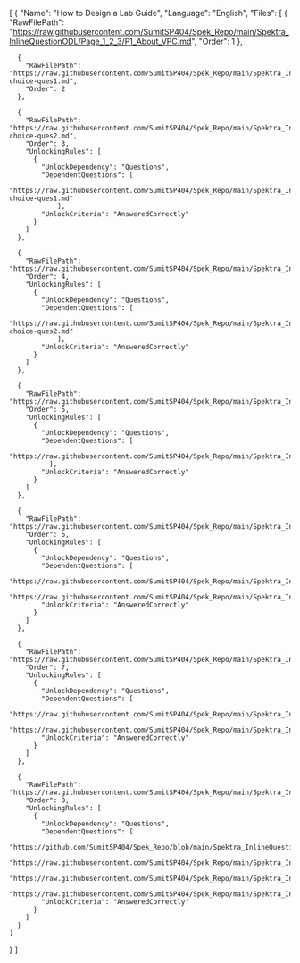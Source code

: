 [
  {
    "Name": "How to Design a Lab Guide",
    "Language": "English",
    "Files": [
      {
        "RawFilePath": "https://raw.githubusercontent.com/SumitSP404/Spek_Repo/main/Spektra_InlineQuestionODL/Page_1_2_3/P1_About_VPC.md",
        "Order": 1
      },

      {
        "RawFilePath": "https://raw.githubusercontent.com/SumitSP404/Spek_Repo/main/Spektra_InlineQuestionODL/Page_1_2_3/P2_Single-choice-ques1.md",
        "Order": 2
      },

      {
        "RawFilePath": "https://raw.githubusercontent.com/SumitSP404/Spek_Repo/main/Spektra_InlineQuestionODL/Page_1_2_3/P3_Multiple-choice-ques2.md",
        "Order": 3,
        "UnlockingRules": [
          {
            "UnlockDependency": "Questions",
            "DependentQuestions": [
                "https://raw.githubusercontent.com/SumitSP404/Spek_Repo/main/Spektra_InlineQuestionODL/Page_1_2_3/P2_Single-choice-ques1.md"
                ],
            "UnlockCriteria": "AnsweredCorrectly"
          }
        ]
      },

      {
        "RawFilePath": "https://raw.githubusercontent.com/SumitSP404/Spek_Repo/main/Spektra_InlineQuestionODL/Page%204/P4_Single_Multiple.md",
        "Order": 4,
        "UnlockingRules": [
          {
            "UnlockDependency": "Questions",
            "DependentQuestions": [
                "https://raw.githubusercontent.com/SumitSP404/Spek_Repo/main/Spektra_InlineQuestionODL/Page_1_2_3/P3_Multiple-choice-ques2.md"
                ],
            "UnlockCriteria": "AnsweredCorrectly"
          }
        ]
      },

      {
        "RawFilePath": "https://raw.githubusercontent.com/SumitSP404/Spek_Repo/main/Spektra_InlineQuestionODL/Page_5_6/Grouped_Question_metadata.md",
        "Order": 5,
        "UnlockingRules": [
          {
            "UnlockDependency": "Questions",
            "DependentQuestions": [
               "https://raw.githubusercontent.com/SumitSP404/Spek_Repo/main/Spektra_InlineQuestionODL/Page%204/P4_Single_Multiple.md"
              ],
            "UnlockCriteria": "AnsweredCorrectly"
          }
        ]
      },

      {
        "RawFilePath": "https://raw.githubusercontent.com/SumitSP404/Spek_Repo/main/Spektra_InlineQuestionODL/Page_7_8/Grouped_Multiple_metadata.md",
        "Order": 6,
        "UnlockingRules": [
          {
            "UnlockDependency": "Questions",
            "DependentQuestions": [
              "https://raw.githubusercontent.com/SumitSP404/Spek_Repo/main/Spektra_InlineQuestionODL/Page_5_6/Grouped_Single_Choice1.md",
              "https://raw.githubusercontent.com/SumitSP404/Spek_Repo/main/Spektra_InlineQuestionODL/Page_5_6/Grouped_Single_Choice2.md"],
            "UnlockCriteria": "AnsweredCorrectly"
          }
        ]
      },

      {
        "RawFilePath": "https://raw.githubusercontent.com/SumitSP404/Spek_Repo/main/Spektra_InlineQuestionODL/Page_9_10/Grp_Single_Multiple_metadata.md",
        "Order": 7,
        "UnlockingRules": [
          {
            "UnlockDependency": "Questions",
            "DependentQuestions": [
              "https://raw.githubusercontent.com/SumitSP404/Spek_Repo/main/Spektra_InlineQuestionODL/Page_7_8/Grouped_Multiple_Choice1.md",
              "https://raw.githubusercontent.com/SumitSP404/Spek_Repo/main/Spektra_InlineQuestionODL/Page_7_8/Grouped_Multiple_Choice2.md"],
            "UnlockCriteria": "AnsweredCorrectly"
          }
        ]
      },

      {
        "RawFilePath": "https://raw.githubusercontent.com/SumitSP404/Spek_Repo/main/Spektra_InlineQuestionODL/Page%2011/Completion.md",
        "Order": 8,
        "UnlockingRules": [
          {
            "UnlockDependency": "Questions",
            "DependentQuestions": [
              "https://github.com/SumitSP404/Spek_Repo/blob/main/Spektra_InlineQuestionODL/Page_9_10/Grp_Single_Choice1.md",
              "https://raw.githubusercontent.com/SumitSP404/Spek_Repo/main/Spektra_InlineQuestionODL/Page_9_10/Grp_Single_Choice2.md",
              "https://raw.githubusercontent.com/SumitSP404/Spek_Repo/main/Spektra_InlineQuestionODL/Page_9_10/Grp_Multiple_Choice1.md",
              "https://raw.githubusercontent.com/SumitSP404/Spek_Repo/main/Spektra_InlineQuestionODL/Page_9_10/Grp_Multiple_Choice2.md"],
            "UnlockCriteria": "AnsweredCorrectly"
          }
        ]
      }
    ]
  }
]